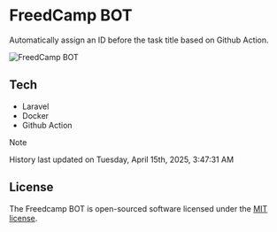 # FreedCamp BOT

Automatically assign an ID before the task title based on Github Action.

![FreedCamp BOT](https://repository-images.githubusercontent.com/737932867/7d34798b-2680-471c-b089-a78a718d3d6a)

## Tech

- Laravel
- Docker
- Github Action

> [!NOTE]  
> History last updated on Tuesday, April 15th, 2025, 3:47:31 AM

## License

The Freedcamp BOT is open-sourced software licensed under the [MIT license](https://opensource.org/licenses/MIT).
